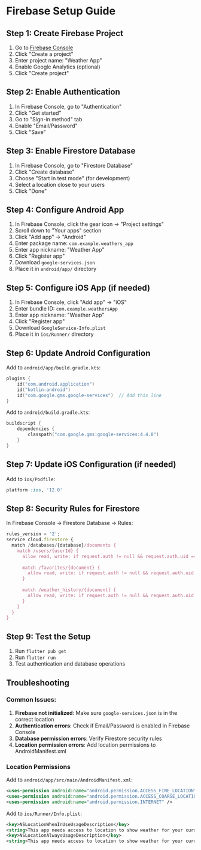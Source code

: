 # Firebase Setup Guide

## Step 1: Create Firebase Project

1. Go to [Firebase Console](https://console.firebase.google.com/)
2. Click "Create a project"
3. Enter project name: "Weather App"
4. Enable Google Analytics (optional)
5. Click "Create project"

## Step 2: Enable Authentication

1. In Firebase Console, go to "Authentication"
2. Click "Get started"
3. Go to "Sign-in method" tab
4. Enable "Email/Password"
5. Click "Save"

## Step 3: Enable Firestore Database

1. In Firebase Console, go to "Firestore Database"
2. Click "Create database"
3. Choose "Start in test mode" (for development)
4. Select a location close to your users
5. Click "Done"

## Step 4: Configure Android App

1. In Firebase Console, click the gear icon → "Project settings"
2. Scroll down to "Your apps" section
3. Click "Add app" → "Android"
4. Enter package name: `com.example.weathers_app`
5. Enter app nickname: "Weather App"
6. Click "Register app"
7. Download `google-services.json`
8. Place it in `android/app/` directory

## Step 5: Configure iOS App (if needed)

1. In Firebase Console, click "Add app" → "iOS"
2. Enter bundle ID: `com.example.weathersApp`
3. Enter app nickname: "Weather App"
4. Click "Register app"
5. Download `GoogleService-Info.plist`
6. Place it in `ios/Runner/` directory

## Step 6: Update Android Configuration

Add to `android/app/build.gradle.kts`:
```kotlin
plugins {
    id("com.android.application")
    id("kotlin-android")
    id("com.google.gms.google-services")  // Add this line
}
```

Add to `android/build.gradle.kts`:
```kotlin
buildscript {
    dependencies {
        classpath("com.google.gms:google-services:4.4.0")
    }
}
```

## Step 7: Update iOS Configuration (if needed)

Add to `ios/Podfile`:
```ruby
platform :ios, '12.0'
```

## Step 8: Security Rules for Firestore

In Firebase Console → Firestore Database → Rules:

```javascript
rules_version = '2';
service cloud.firestore {
  match /databases/{database}/documents {
    match /users/{userId} {
      allow read, write: if request.auth != null && request.auth.uid == userId;
      
      match /favorites/{document} {
        allow read, write: if request.auth != null && request.auth.uid == userId;
      }
      
      match /weather_history/{document} {
        allow read, write: if request.auth != null && request.auth.uid == userId;
      }
    }
  }
}
```

## Step 9: Test the Setup

1. Run `flutter pub get`
2. Run `flutter run`
3. Test authentication and database operations

## Troubleshooting

### Common Issues:

1. **Firebase not initialized**: Make sure `google-services.json` is in the correct location
2. **Authentication errors**: Check if Email/Password is enabled in Firebase Console
3. **Database permission errors**: Verify Firestore security rules
4. **Location permission errors**: Add location permissions to AndroidManifest.xml

### Location Permissions

Add to `android/app/src/main/AndroidManifest.xml`:
```xml
<uses-permission android:name="android.permission.ACCESS_FINE_LOCATION" />
<uses-permission android:name="android.permission.ACCESS_COARSE_LOCATION" />
<uses-permission android:name="android.permission.INTERNET" />
```

Add to `ios/Runner/Info.plist`:
```xml
<key>NSLocationWhenInUseUsageDescription</key>
<string>This app needs access to location to show weather for your current location.</string>
<key>NSLocationAlwaysUsageDescription</key>
<string>This app needs access to location to show weather for your current location.</string>
``` 